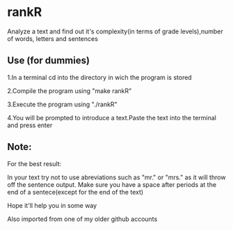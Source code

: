 # rankR
Analyze a text and find out it's complexity(in terms of grade levels),number of words, letters and sentences


## Use (for dummies)
1.In a terminal cd into the directory in wich the program is stored

2.Compile the program using "make rankR"

3.Execute the program using "./rankR"

4.You will be prompted to introduce a text.Paste the text into the terminal and press enter

## Note:
For the best result:

In your text try not to use abreviations such as "mr." or "mrs." as it will throw off the sentence output.
Make sure you have a space after periods at the end of a sentece(except for the end of the text)


Hope it'll help you in some way


Also imported from one of my older github accounts

